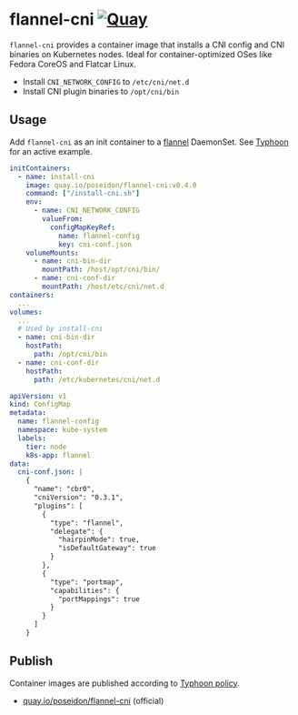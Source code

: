 # flannel-cni [![Quay](https://img.shields.io/badge/container-quay-green)](https://quay.io/repository/poseidon/flannel-cni)

`flannel-cni` provides a container image that installs a CNI config and CNI binaries on Kubernetes nodes. Ideal for container-optimized OSes like Fedora CoreOS and Flatcar Linux.

* Install `CNI_NETWORK_CONFIG` to `/etc/cni/net.d`
* Install CNI plugin binaries to `/opt/cni/bin`

## Usage

Add `flannel-cni` as an init container to a [flannel](https://github.com/coreos/flannel) DaemonSet. See [Typhoon](https://github.com/poseidon/terraform-render-bootstrap/tree/master/resources/flannel) for an active example.

```yaml
initContainers:
  - name: install-cni
    image: quay.io/poseidon/flannel-cni:v0.4.0
    command: ["/install-cni.sh"]
    env:
      - name: CNI_NETWORK_CONFIG
        valueFrom:
          configMapKeyRef:
            name: flannel-config
            key: cni-conf.json
    volumeMounts:
      - name: cni-bin-dir
        mountPath: /host/opt/cni/bin/
      - name: cni-conf-dir
        mountPath: /host/etc/cni/net.d
containers:
  ...
volumes:
  ...
  # Used by install-cni
  - name: cni-bin-dir
    hostPath:
      path: /opt/cni/bin
  - name: cni-conf-dir
    hostPath:
      path: /etc/kubernetes/cni/net.d
```

```yaml
apiVersion: v1
kind: ConfigMap
metadata:
  name: flannel-config
  namespace: kube-system
  labels:
    tier: node
    k8s-app: flannel
data:
  cni-conf.json: |
    {
      "name": "cbr0",
      "cniVersion": "0.3.1",
      "plugins": [
        {
          "type": "flannel",
          "delegate": {
            "hairpinMode": true,
            "isDefaultGateway": true
          }
        },
        {
          "type": "portmap",
          "capabilities": {
            "portMappings": true
          }
        }
      ]
    }
```

## Publish

Container images are published according to [Typhoon policy](https://typhoon.psdn.io/topics/security/#container-images).

* [quay.io/poseidon/flannel-cni](https://quay.io/repository/poseidon/flannel-cni) (official)

